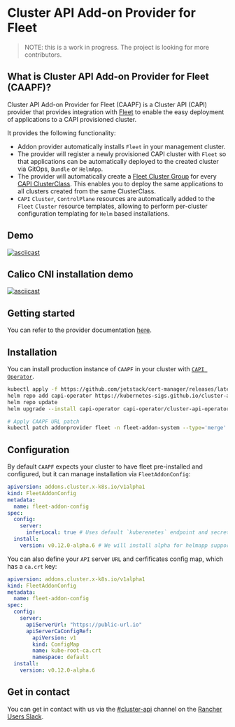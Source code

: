 # Cluster API Add-on Provider for Fleet

> NOTE: this is a work in progress. The project is looking for more contributors.

## What is Cluster API Add-on Provider for Fleet (CAAPF)?

Cluster API Add-on Provider for Fleet (CAAPF) is a Cluster API (CAPI) provider that provides integration with [Fleet](https://github.com/rancher/fleet) to enable the easy deployment of applications to a CAPI provisioned cluster.

It provides the following functionality:

- Addon provider automatically installs `Fleet` in your management cluster.
- The provider will register a newly provisioned CAPI cluster with `Fleet` so that applications can be automatically deployed to the created cluster via GitOps, `Bundle` or `HelmApp`.
- The provider will automatically create a [Fleet Cluster Group](https://fleet.rancher.io/cluster-group) for every [CAPI ClusterClass](https://cluster-api.sigs.k8s.io/tasks/experimental-features/cluster-class/). This enables you to deploy the same applications to all clusters created from the same ClusterClass.
- `CAPI` `Cluster`, `ControlPlane` resources are automatically added to the `Fleet` `Cluster` resource templates, allowing to perform per-cluster configuration templating for `Helm` based installations.

## Demo

[![asciicast](https://asciinema.org/a/659626.svg)](https://asciinema.org/a/659626)

## Calico CNI installation demo

[![asciicast](https://asciinema.org/a/700924.svg)](https://asciinema.org/a/700924)

## Getting started

You can refer to the provider documentation [here](./docs/book/src/.).

## Installation

You can install production instance of `CAAPF` in your cluster with [`CAPI Operator`](https://github.com/kubernetes-sigs/cluster-api-operator).

```bash
kubectl apply -f https://github.com/jetstack/cert-manager/releases/latest/download/cert-manager.yaml
helm repo add capi-operator https://kubernetes-sigs.github.io/cluster-api-operator
helm repo update
helm upgrade --install capi-operator capi-operator/cluster-api-operator --create-namespace -n capi-operator-system --set infrastructure=docker --set addon=fleet

# Apply CAAPF URL patch
kubectl patch addonprovider fleet -n fleet-addon-system --type='merge' -p '{"spec": {"fetchConfig": {"url": "https://github.com/rancher-sandbox/cluster-api-addon-provider-fleet/releases/latest/addon-components.yaml"}}}'
```

## Configuration

By default `CAAPF` expects your cluster to have fleet pre-installed and configured, but it can manage installation via `FleetAddonConfig`:

```yaml
apiversion: addons.cluster.x-k8s.io/v1alpha1
kind: FleetAddonConfig
metadata:
  name: fleet-addon-config
spec:
  config:
    server:
      inferLocal: true # Uses default `kuberenetes` endpoint and secret for APIServerURL configuration
  install:
    version: v0.12.0-alpha.6 # We will install alpha for helmapp support
```

You can also define your `API` server `URL` and cerfificates config map, which has a `ca.crt` key:

```yaml
apiversion: addons.cluster.x-k8s.io/v1alpha1
kind: FleetAddonConfig
metadata:
  name: fleet-addon-config
spec:
  config:
    server:
      apiServerUrl: "https://public-url.io"
      apiServerCaConfigRef:
        apiVersion: v1
        kind: ConfigMap
        name: kube-root-ca.crt
        namespace: default
  install:
    version: v0.12.0-alpha.6
```


## Get in contact

You can get in contact with us via the [#cluster-api](https://rancher-users.slack.com/archives/C060L985ZGC) channel on the [Rancher Users Slack](https://slack.rancher.io/).
